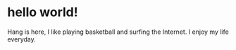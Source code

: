 # hello world!

Hang is here, I like playing basketball and surfing the Internet.
I enjoy my life everyday.
